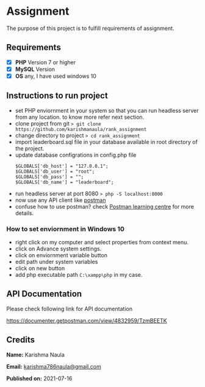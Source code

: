 # Assignment

The purpose of this project is to fulfill requirements of assignment.

## Requirements

- [x] **PHP** Version 7 or higher
- [x] **MySQL** Version 
- [x] **OS** any, I have used windows 10

## Instructions to run project

- set PHP enviornment in your system so that you can run headless server from any location. to know more refer next section.
- clone project from git
    `> git clone https://github.com/karishmanaula/rank_assignment`
- change directory to project
    `> cd rank_assignment`
- import leaderboard.sql file in your database available in root directory of the project.
- update database configrations in config.php file
    ```
    $GLOBALS['db_host'] = "127.0.0.1";
	$GLOBALS['db_user'] = "root";
	$GLOBALS['db_pass'] = "";
	$GLOBALS['db_name'] = "leaderboard";
    ```
- run headless server at port 8080
    `> php -S localhost:8000`
- now use any API client like [postman](https://www.postman.com/downloads/)
- confuse how to use postman? check [Postman learning centre](https://learning.postman.com/) for more details.

### How to set enviornment in Windows 10

- right click on my computer and select properties from context menu.
- click on Advance system settings.
- click on enviornment variable button
- edit path under system variables
- click on new button
- add php executable path `C:\xampp\php` in my case.


## API Documentation

Please check following link for API documentation

https://documenter.getpostman.com/view/4832959/TzmBEETK

## Credits

**Name:** Karishma Naula

**Email:** karishma786naula@gmail.com

**Published on:** 2021-07-16
